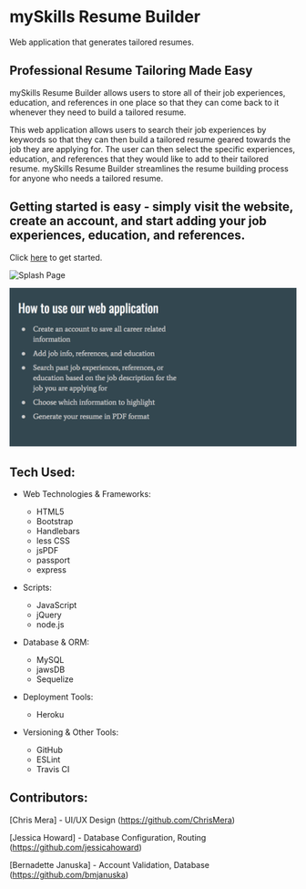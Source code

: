 # mySkills Resume Builder
Web application that generates tailored resumes.

## Professional Resume Tailoring Made Easy

mySkills Resume Builder allows users to store all of their job experiences, education, and references in one place so that they can come back to it whenever they need to build a tailored resume. 

This web application allows users to search their job experiences by keywords so that they can then build a tailored resume geared towards the job they are applying for. The user can then select the specific experiences, education, and references that they would like to add to their tailored resume. mySkills Resume Builder streamlines the resume building process for anyone who needs a tailored resume.

## Getting started is easy - simply visit the website, create an account, and start adding your job experiences, education, and references.

Click [here]() to get started.

![Splash Page](public/images/app_screenshot.png)

!["App Screenshot"](public/images/howTo.png)


## Tech Used:
* Web Technologies & Frameworks:
    * HTML5
    * Bootstrap
    * Handlebars
    * less CSS
    * jsPDF
    * passport
    * express

* Scripts:
    * JavaScript
    * jQuery
    * node.js

* Database & ORM:
    * MySQL
    * jawsDB
    * Sequelize

* Deployment Tools:
    * Heroku

* Versioning & Other Tools:
    * GitHub
    * ESLint
    * Travis CI

## Contributors:

[Chris Mera] - UI/UX Design (https://github.com/ChrisMera)

[Jessica Howard] - Database Configuration, Routing (https://github.com/jessicahoward)

[Bernadette Januska] - Account Validation, Database (https://github.com/bmjanuska)



